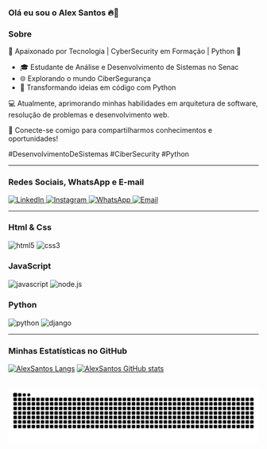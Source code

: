 ### Olá eu sou o Alex Santos 🔥👋

### Sobre

🚀 Apaixonado por Tecnologia | CyberSecurity em Formação | Python 🐍

- 🎓 Estudante de Análise e Desenvolvimento de Sistemas no Senac
- 🌐 Explorando o mundo CiberSegurança
- 🐍 Transformando ideias em código com Python

💻 Atualmente, aprimorando minhas habilidades em arquitetura de software, resolução de problemas e desenvolvimento web.

🔗 Conecte-se comigo para compartilharmos conhecimentos e oportunidades!

#DesenvolvimentoDeSistemas #CiberSecurity #Python

---

### Redes Sociais, WhatsApp e E-mail

  <a href="https://www.linkedin.com/in/alex-santos-leite/" target="_blank">
    <img src="https://img.shields.io/badge/LinkedIn-0077B5?style=flat-square&logo=linkedin&logoColor=white" alt="LinkedIn">
  </a>
  <a href="https://www.instagram.com/techgameralex/">
    <img src="https://img.shields.io/badge/Instagram-E4405F?style=flat-square&logo=instagram&logoColor=white" alt="Instagram">
  </a>
  <a href="https://wa.me/+5511949207386">
    <img src="https://img.shields.io/badge/WhatsApp-25D366?style=flat-square&logo=whatsapp&logoColor=white" alt="WhatsApp">
  </a>
  <a href="mailto:alex.s.leite@hotmail.com">
    <img src="https://img.shields.io/badge/Hotmail-0078D4?style=flat-square&logo=microsoft-outlook&logoColor=white" alt="Email">
  </a>


---

### Html & Css

<div style="display: inline_block">
    <img align="center" alt="html5" src="https://img.shields.io/badge/HTML5-E34F26?style=flat-square&logo=html5&logoColor=white" />
    <img align="center" alt="css3" src="https://img.shields.io/badge/CSS3-1572B6?style=flat-square&logo=css3&logoColor=white" />
</div>

### JavaScript

<div style="display: inline_block">
    <img align="center" alt="javascript" src="https://img.shields.io/badge/JavaScript-F7DF1E?style=flat-square&logo=javascript&logoColor=black" />
    <img align="center" alt="node.js" src="https://img.shields.io/badge/Node.js-43853D?style=flat-square&logo=node.js&logoColor=white" />
</div>

### Python

<div style="display: inline_block">
    <img align="center" alt="python" src="https://img.shields.io/badge/Python-14354C?style=flat-square&logo=python&logoColor=white" />
    <img align="center" alt="django" src="https://img.shields.io/badge/Django-092E20?style=flat-square&logo=django&logoColor=white" />
</div>

---

### Minhas Estatísticas no GitHub

[![AlexSantos Langs](https://github-readme-stats.vercel.app/api/top-langs/?username=AlexSantosLeite&langs_count=8&theme=tokyonight&hide_border=true&border_radius=10&layout=compact)](https://github.com/AlexSantosLeite)
[![AlexSantos GitHub stats](https://github-readme-stats.vercel.app/api?username=AlexSantosLeite&show_icons=true&theme=tokyonight&hide_border=true&border_radius=10)](https://github.com/AlexSantosLeite)

<br> 

<picture>
  <source media="(prefers-color-scheme: dark)" srcset="https://raw.githubusercontent.com/AlexSantosLeite/AlexSantosLeite/output/github-contribution-grid-snake-dark.svg">
  <source media="(prefers-color-scheme: light)" srcset="https://raw.githubusercontent.com/AlexSantosLeite/AlexSantosLeite/output/github-contribution-grid-snake.svg">
  <img alt="github contribution grid snake animation" src="https://raw.githubusercontent.com/AlexSantosLeite/AlexSantosLeite/output/github-contribution-grid-snake.svg">
</picture>
<br><br>

